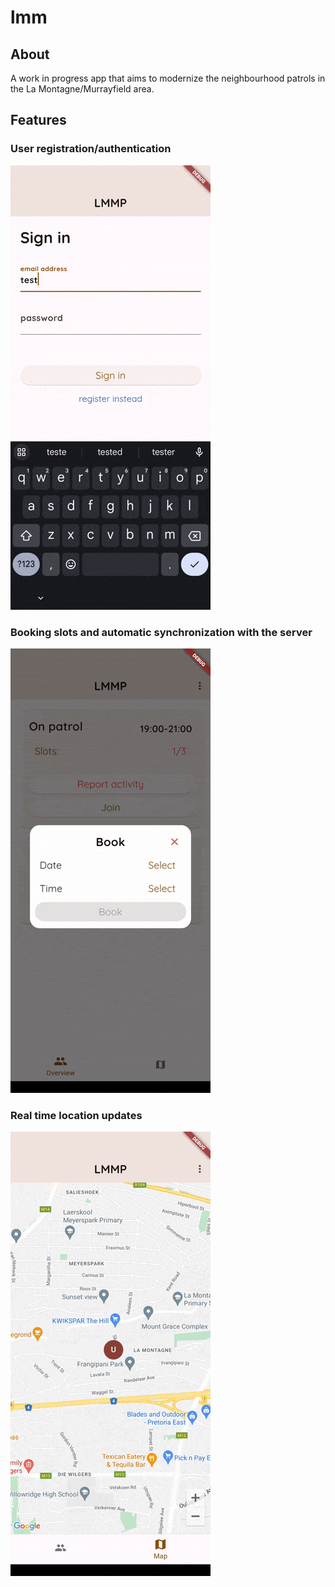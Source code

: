 # lmm

## About
A work in progress app that aims to modernize the neighbourhood patrols in the La Montagne/Murrayfield area.

## Features
### User registration/authentication 
![](https://github.com/RichterRSA/lmmp-app/blob/main/images/login.gif)

### Booking slots and automatic synchronization with the server
![](https://github.com/RichterRSA/lmmp-app/blob/main/images/book.gif)

### Real time location updates 
![](https://github.com/RichterRSA/lmmp-app/blob/main/images/realtime.gif)

